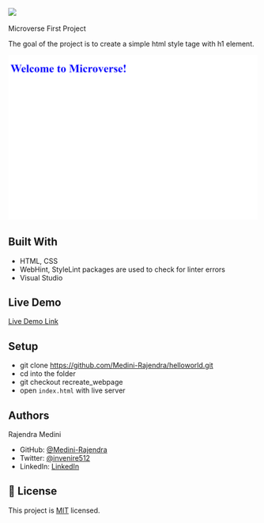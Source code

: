 ![](https://img.shields.io/badge/Microverse-blueviolet)

Microverse First Project

The goal of the project is to create a simple html style tage with h1 element. 

![screenshot](./First_project.png)

## Built With

- HTML, CSS
- WebHint, StyleLint packages are used to check for linter errors
- Visual Studio

## Live Demo

[Live Demo Link](https://medini-rajendra.github.io/helloworld/)

## Setup 
- git clone https://github.com/Medini-Rajendra/helloworld.git
- cd into the folder
- git checkout recreate_webpage
- open `index.html` with live server

## Authors
Rajendra Medini
- GitHub: [@Medini-Rajendra](https://github.com/Medini-Rajendra)
- Twitter: [@invenire512](https://twitter.com/invenire512)
- LinkedIn: [LinkedIn](https://www.linkedin.com/in/medinichaitanya/)

## 📝 License

This project is [MIT](./MIT.md) licensed.
